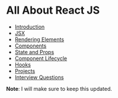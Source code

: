 # All About React JS

- [Introduction](https://praveenorugantitech.github.io/praveenorugantitech-reactjs/1_Introduction)
- [JSX](https://praveenorugantitech.github.io/praveenorugantitech-reactjs/2_JSX)
- [Rendering Elements](https://praveenorugantitech.github.io/praveenorugantitech-reactjs/3_Rendering%20Elements)
- [Components](https://praveenorugantitech.github.io/praveenorugantitech-reactjs/4_Components)
- [State and Props](https://praveenorugantitech.github.io/praveenorugantitech-reactjs/5_State_Props)
- [Component Lifecycle](https://praveenorugantitech.github.io/praveenorugantitech-reactjs/6_Component%20Lifecycle)
- [Hooks](https://praveenorugantitech.github.io/praveenorugantitech-reactjs/7_Hooks)
- [Projects](https://praveenorugantitech.github.io/praveenorugantitech-reactjs/0_Projects)
- [Interview Questions](https://praveenorugantitech.github.io/praveenorugantitech-reactjs/0_Interview%20Questions)


**Note**: I will make sure to keep this updated.

<script data-name="BMC-Widget" src="https://cdnjs.buymeacoffee.com/1.0.0/widget.prod.min.js" data-id="praveenoruganti" data-description="Support me on Buy me a coffee!" data-message="Thank you for visiting. You can now buy me a coffee!" data-color="#5F7FFF" data-position="Right" data-x_margin="18" data-y_margin="18"></script>



